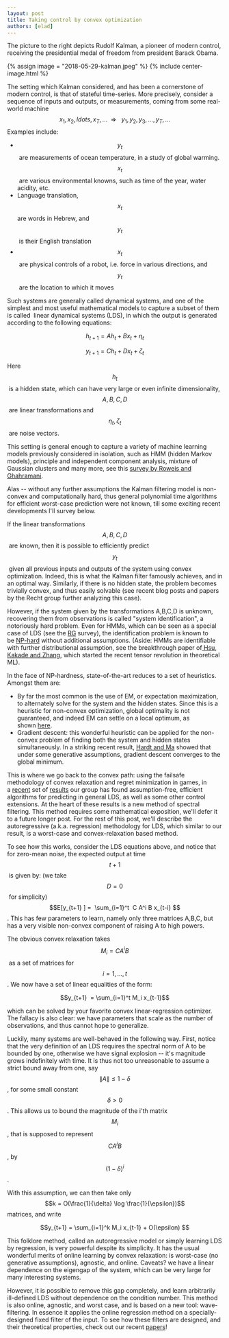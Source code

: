 ```yaml
---
layout: post
title: Taking control by convex optimization
authors: [elad]
---
```


The picture to the right depicts Rudolf Kalman, a pioneer of modern control, receiving the presidential medal of freedom from president Barack Obama.

{% assign image = "2018-05-29-kalman.jpeg" %}
{% include center-image.html %}

The setting which Kalman considered, and has been a cornerstone of modern control, is that of stateful time-series. More precisely, consider a sequence of inputs and outputs, or measurements, coming from some real-world machine\
$$x_1,x_2,ldots,x_T,\ldots   \ \ \Rightarrow  \ \ \ y_1,y_2, y_3 , \ldots, y_T , \ldots $$
Examples include:

-   $$y_t$$ are measurements of ocean temperature, in a study of global warming. $$x_t$$ are various environmental knowns, such as time of the year, water acidity, etc.
-   Language translation, $$x_t$$ are words in Hebrew, and $$y_t$$ is their English translation
-   $$x_t$$ are physical controls of a robot, i.e. force in various directions, and $$y_t$$ are the location to which it moves

Such systems are generally called dynamical systems, and one of the simplest and most useful mathematical models to capture a subset of them is called  linear dynamical systems (LDS), in which the output is generated according to the following equations:

$$h_{t+1}  = A h_t + B x_t + \eta_t $$

$$y_{t+1}   = C h_t + D x_t + \zeta_t $$

Here $$h_t$$ is a hidden state, which can have very large or even infinite dimensionality, $$A,B,C,D$$ are linear transformations and $$\eta_t,\zeta_t$$ are noise vectors.

This setting is general enough to capture a variety of machine learning models previously considered in isolation, such as HMM (hidden Markov models), principle and independent component analysis, mixture of Gaussian clusters and many more, see this [survey by Roweis and Ghahramani](https://cs.nyu.edu/~roweis/papers/NC110201.pdf).

Alas -- without any further assumptions the Kalman filtering model is non-convex and computationally hard, thus general polynomial time algorithms for efficient worst-case prediction were not known, till some exciting recent developments I'll survey below.

If the linear transformations $$A,B,C,D$$ are known, then it is possible to efficiently predict $$y_t$$ given all previous inputs and outputs of the system using convex optimization. Indeed, this is what the Kalman filter famously achieves, and in an optimal way. Similarly, if there is no hidden state, the problem becomes trivially convex, and thus easily solvable (see recent blog posts and papers by the Recht group further analyzing this case).

However, if the system given by the transformations A,B,C,D is unknown, recovering them from observations is called "system identification", a notoriously hard problem. Even for HMMs, which can be seen as a special case of LDS (see the [RG](http://mlg.eng.cam.ac.uk/zoubin/papers/lds.pdf) survey), the identification problem is known to be [NP-hard](http://www.math.ru.nl/~terwijn/publications/icgiFinal.pdf) without additional assumptions. (Aside: HMMs are identifiable with further distributional assumption, see the breakthrough paper of[ Hsu, Kakade and Zhang](http://www.cs.columbia.edu/~djhsu/papers/hmm.pdf), which started the recent tensor revolution in theoretical ML).

In the face of NP-hardness, state-of-the-art reduces to a set of heuristics. Amongst them are:

-   By far the most common is the use of EM, or expectation maximization, to alternately solve for the system and the hidden states. Since this is a heuristic for non-convex optimization, global optimality is not guaranteed, and indeed EM can settle on a local optimum, as shown [here](https://arxiv.org/abs/1711.00946).
-   Gradient descent: this wonderful heuristic can be applied for the non-convex problem of finding both the system and hidden states simultaneously. In a striking recent result, [Hardt and Ma](https://arxiv.org/abs/1609.05191) showed that under some generative assumptions, gradient descent converges to the global minimum.

This is where we go back to the convex path: using the failsafe methodology of convex relaxation and regret minimization in games, in a [recent](https://arxiv.org/abs/1711.00946) set of [results](https://arxiv.org/abs/1802.03981) our group has found assumption-free, efficient algorithms for predicting in general LDS, as well as some other control extensions. At the heart of these results is a new method of spectral filtering. This method requires some mathematical exposition, we'll defer it to a future longer post. For the rest of this post, we'll describe the autoregressive (a.k.a. regression) methodology for LDS, which similar to our result, is a worst-case and convex-relaxation based method.

To see how this works, consider the LDS equations above, and notice that for zero-mean noise, the expected output at time $$t+1$$ is given by: (we take $$D=0$$ for simplicity) $$E[y_{t+1} ] =  \sum_{i=1}^t  C A^i B x_{t-i} $$.
This has few parameters to learn, namely only three matrices A,B,C, but has a very visible non-convex component of raising A to high powers.

The obvious convex relaxation takes $$M_i = C A^i B$$ as a set of matrices for $$i=1,...,t$$. We now have a set of linear equalities of the form:

$$y_{t+1}  = \sum_{i=1}^t M_i x_{t-1}$$

which can be solved by your favorite convex linear-regression optimizer. The fallacy is also clear: we have parameters that scale as the number of observations, and thus cannot hope to generalize.

Luckily, many systems are well-behaved in the following way. First, notice that the very definition of an LDS requires the spectral norm of A to be bounded by one, otherwise we have signal explosion -- it's magnitude grows indefinitely with time. It is thus not too unreasonable to assume a strict bound away from one, say $$\|A\| \leq 1 - \delta$$, for some small constant $$ \delta >0 $$. This allows us to bound the magnitude of the i'th matrix $$M_i$$, that is supposed to represent $$C A^i B$$, by $$(1-\delta)^i$$.

With this assumption, we can then take only $$k = O(\frac{1}{\delta} \log \frac{1}{\epsilon})$$ matrices, and write

$$y_{t+1} = \sum_{i=1}^k M_i x_{t-1} + O(\epsilon) $$

This folklore method, called an autoregressive model or simply learning LDS by regression, is very powerful despite its simplicity. It has the usual wonderful merits of online learning by convex relaxation: is worst-case (no generative assumptions), agnostic, and online. Caveats? we have a linear dependence on the eigengap of the system, which can be very large for many interesting systems.

However, it is possible to remove this gap completely, and learn arbitrarily ill-defined LDS without dependence on the condition number. This method is also online, agnostic, and worst case, and is based on a new tool: wave-filtering. In essence it applies the online regression method on a specially-designed fixed filter of the input. To see how these filters are designed, and their theoretical properties, check out our recent [papers](https://arxiv.org/abs/1711.00946)!

